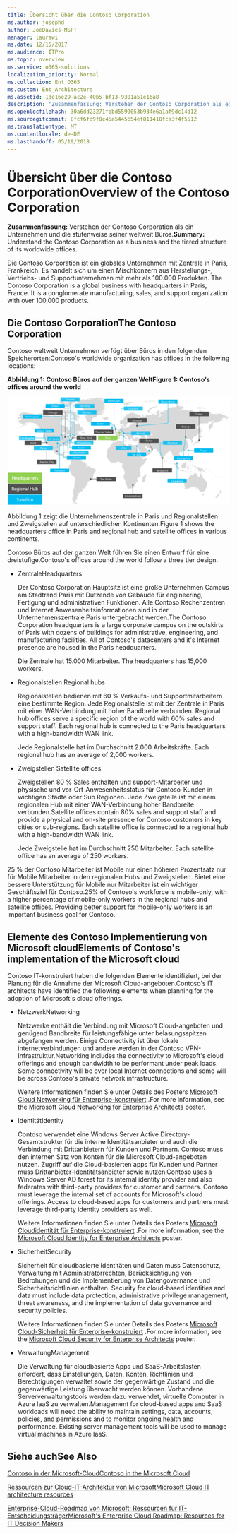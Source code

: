 ```yaml
---
title: Übersicht über die Contoso Corporation
ms.author: josephd
author: JoeDavies-MSFT
manager: laurawi
ms.date: 12/15/2017
ms.audience: ITPro
ms.topic: overview
ms.service: o365-solutions
localization_priority: Normal
ms.collection: Ent_O365
ms.custom: Ent_Architecture
ms.assetid: 1de16e29-ac2e-40b5-bf13-9301a51e16a8
description: 'Zusammenfassung: Verstehen der Contoso Corporation als ein Unternehmen und die stufenweise seiner weltweit Büros.'
ms.openlocfilehash: 30a6dd23271fbbd5599053b934e6a1af9dc14d12
ms.sourcegitcommit: 8fcf6fd9f0c45a5445654ef811410fca3f4f5512
ms.translationtype: MT
ms.contentlocale: de-DE
ms.lasthandoff: 05/19/2018
---
```

# <a name="overview-of-the-contoso-corporation"></a><span data-ttu-id="bca92-103">Übersicht über die Contoso Corporation</span><span class="sxs-lookup"><span data-stu-id="bca92-103">Overview of the Contoso Corporation</span></span>

 <span data-ttu-id="bca92-104">**Zusammenfassung:** Verstehen der Contoso Corporation als ein Unternehmen und die stufenweise seiner weltweit Büros.</span><span class="sxs-lookup"><span data-stu-id="bca92-104">**Summary:** Understand the Contoso Corporation as a business and the tiered structure of its worldwide offices.</span></span>
  
<span data-ttu-id="bca92-p101">Die Contoso Corporation ist ein globales Unternehmen mit Zentrale in Paris, Frankreich. Es handelt sich um einen Mischkonzern aus Herstellungs-, Vertriebs- und Supportunternehmen mit mehr als 100.000 Produkten.
 </span><span class="sxs-lookup"><span data-stu-id="bca92-p101">The Contoso Corporation is a global business with headquarters in Paris, France. It is a conglomerate manufacturing, sales, and support organization with over 100,000 products.</span></span> 
  
## <a name="the-contoso-corporation"></a><span data-ttu-id="bca92-107">Die Contoso Corporation</span><span class="sxs-lookup"><span data-stu-id="bca92-107">The Contoso Corporation</span></span>

<span data-ttu-id="bca92-108">Contoso weltweit Unternehmen verfügt über Büros in den folgenden Speicherorten:</span><span class="sxs-lookup"><span data-stu-id="bca92-108">Contoso's worldwide organization has offices in the following locations:</span></span>
  
<span data-ttu-id="bca92-109">**Abbildung 1: Contoso Büros auf der ganzen Welt**</span><span class="sxs-lookup"><span data-stu-id="bca92-109">**Figure 1: Contoso's offices around the world**</span></span>

![Die weltweiten Büros der Contoso Corporation](images/Contoso_Poster/Contoso_WW_Org.png)

  
<span data-ttu-id="bca92-111">Abbildung 1 zeigt die Unternehmenszentrale in Paris und Regionalstellen und Zweigstellen auf unterschiedlichen Kontinenten.</span><span class="sxs-lookup"><span data-stu-id="bca92-111">Figure 1 shows the headquarters office in Paris and regional hub and satellite offices in various continents.</span></span>
  
<span data-ttu-id="bca92-112">Contoso Büros auf der ganzen Welt führen Sie einen Entwurf für eine dreistufige.</span><span class="sxs-lookup"><span data-stu-id="bca92-112">Contoso's offices around the world follow a three tier design.</span></span>
  
- <span data-ttu-id="bca92-113">Zentrale</span><span class="sxs-lookup"><span data-stu-id="bca92-113">Headquarters</span></span>
    
    <span data-ttu-id="bca92-p102">Der Contoso Corporation Hauptsitz ist eine große Unternehmen Campus am Stadtrand Paris mit Dutzende von Gebäude für engineering, Fertigung und administrativen Funktionen. Alle Contoso Rechenzentren und Internet Anwesenheitsinformationen sind in der Unternehmenszentrale Paris untergebracht werden.</span><span class="sxs-lookup"><span data-stu-id="bca92-p102">The Contoso Corporation headquarters is a large corporate campus on the outskirts of Paris with dozens of buildings for administrative, engineering, and manufacturing facilities. All of Contoso's datacenters and it's Internet presence are housed in the Paris headquarters.</span></span>
    
    <span data-ttu-id="bca92-116">Die Zentrale hat 15.000 Mitarbeiter.
</span><span class="sxs-lookup"><span data-stu-id="bca92-116">The headquarters has 15,000 workers.</span></span>
    
- <span data-ttu-id="bca92-117">Regionalstellen
</span><span class="sxs-lookup"><span data-stu-id="bca92-117">Regional hubs</span></span>
    
    <span data-ttu-id="bca92-p103">Regionalstellen bedienen mit 60 % Verkaufs- und Supportmitarbeitern eine bestimmte Region. Jede Regionalstelle ist mit der Zentrale in Paris mit einer WAN-Verbindung mit hoher Bandbreite verbunden. </span><span class="sxs-lookup"><span data-stu-id="bca92-p103">Regional hub offices serve a specific region of the world with 60% sales and support staff. Each regional hub is connected to the Paris headquarters with a high-bandwidth WAN link.</span></span> 
    
    <span data-ttu-id="bca92-120">Jede Regionalstelle hat im Durchschnitt 2.000 Arbeitskräfte.
</span><span class="sxs-lookup"><span data-stu-id="bca92-120">Each regional hub has an average of 2,000 workers.</span></span>
    
- <span data-ttu-id="bca92-121">Zweigstellen
</span><span class="sxs-lookup"><span data-stu-id="bca92-121">Satellite offices</span></span>
    
    <span data-ttu-id="bca92-p104">Zweigstellen 80 % Sales enthalten und support-Mitarbeiter und physische und vor-Ort-Anwesenheitsstatus für Contoso-Kunden in wichtigen Städte oder Sub Regionen. Jede Zweigstelle ist mit einem regionalen Hub mit einer WAN-Verbindung hoher Bandbreite verbunden.</span><span class="sxs-lookup"><span data-stu-id="bca92-p104">Satellite offices contain 80% sales and support staff and provide a physical and on-site presence for Contoso customers in key cities or sub-regions. Each satellite office is connected to a regional hub with a high-bandwidth WAN link.</span></span>
    
    <span data-ttu-id="bca92-124">Jede Zweigstelle hat im Durchschnitt 250 Mitarbeiter.
</span><span class="sxs-lookup"><span data-stu-id="bca92-124">Each satellite office has an average of 250 workers.</span></span>
    
<span data-ttu-id="bca92-p105">25 % der Contoso Mitarbeiter ist Mobile nur einen höheren Prozentsatz nur für Mobile Mitarbeiter in den regionalen Hubs und Zweigstellen. Bietet eine bessere Unterstützung für Mobile nur Mitarbeiter ist ein wichtiger Geschäftsziel für Contoso.</span><span class="sxs-lookup"><span data-stu-id="bca92-p105">25% of Contoso's workforce is mobile-only, with a higher percentage of mobile-only workers in the regional hubs and satellite offices. Providing better support for mobile-only workers is an important business goal for Contoso.</span></span>
  
## <a name="elements-of-contosos-implementation-of-the-microsoft-cloud"></a><span data-ttu-id="bca92-127">Elemente des Contoso Implementierung von Microsoft cloud</span><span class="sxs-lookup"><span data-stu-id="bca92-127">Elements of Contoso's implementation of the Microsoft cloud</span></span>

<span data-ttu-id="bca92-128">Contoso IT-konstruiert haben die folgenden Elemente identifiziert, bei der Planung für die Annahme der Microsoft Cloud-angeboten.</span><span class="sxs-lookup"><span data-stu-id="bca92-128">Contoso's IT architects have identified the following elements when planning for the adoption of Microsoft's cloud offerings.</span></span>
  
- <span data-ttu-id="bca92-129">Netzwerk</span><span class="sxs-lookup"><span data-stu-id="bca92-129">Networking</span></span>
    
    <span data-ttu-id="bca92-p106">Netzwerke enthält die Verbindung mit Microsoft Cloud-angeboten und genügend Bandbreite für leistungsfähige unter belasungsspitzen abgefangen werden. Einige Connectivity ist über lokale internetverbindungen und andere werden in der Contoso VPN-Infrastruktur.</span><span class="sxs-lookup"><span data-stu-id="bca92-p106">Networking includes the connectivity to Microsoft's cloud offerings and enough bandwidth to be performant under peak loads. Some connectivity will be over local Internet connections and some will be across Contoso's private network infrastructure.</span></span>
    
    <span data-ttu-id="bca92-132">Weitere Informationen finden Sie unter Details des Posters [Microsoft Cloud Networking für Enterprise-konstruiert](microsoft-cloud-networking-for-enterprise-architects.md) .</span><span class="sxs-lookup"><span data-stu-id="bca92-132">For more information, see the [Microsoft Cloud Networking for Enterprise Architects](microsoft-cloud-networking-for-enterprise-architects.md) poster.</span></span>
   
- <span data-ttu-id="bca92-133">Identität</span><span class="sxs-lookup"><span data-stu-id="bca92-133">Identity</span></span>
    
    <span data-ttu-id="bca92-p107">Contoso verwendet eine Windows Server Active Directory-Gesamtstruktur für die interne Identitätsanbieter und auch die Verbindung mit Drittanbietern für Kunden und Partnern. Contoso muss den internen Satz von Konten für die Microsoft Cloud-angeboten nutzen. Zugriff auf die Cloud-basierten apps für Kunden und Partner muss Drittanbieter-Identitätsanbieter sowie nutzen.</span><span class="sxs-lookup"><span data-stu-id="bca92-p107">Contoso uses a Windows Server AD forest for its internal identity provider and also federates with third-party providers for customer and partners. Contoso must leverage the internal set of accounts for Microsoft's cloud offerings. Access to cloud-based apps for customers and partners must leverage third-party identity providers as well.</span></span>
    
    <span data-ttu-id="bca92-137">Weitere Informationen finden Sie unter Details des Posters [Microsoft Cloudidentität für Enterprise-konstruiert](microsoft-cloud-it-architecture-resources.md#identity) .</span><span class="sxs-lookup"><span data-stu-id="bca92-137">For more information, see the [Microsoft Cloud Identity for Enterprise Architects](microsoft-cloud-it-architecture-resources.md#identity) poster.</span></span>
    
- <span data-ttu-id="bca92-138">Sicherheit</span><span class="sxs-lookup"><span data-stu-id="bca92-138">Security</span></span>
    
    <span data-ttu-id="bca92-139">Sicherheit für cloudbasierte Identitäten und Daten muss Datenschutz, Verwaltung mit Administratorrechten, Berücksichtigung von Bedrohungen und die Implementierung von Datengovernance und Sicherheitsrichtlinien enthalten.
</span><span class="sxs-lookup"><span data-stu-id="bca92-139">Security for cloud-based identities and data must include data protection, administrative privilege management, threat awareness, and the implementation of data governance and security policies.</span></span>
    
    <span data-ttu-id="bca92-140">Weitere Informationen finden Sie unter Details des Posters [Microsoft Cloud-Sicherheit für Enterprise-konstruiert](http://aka.ms/cloudarchsecurity) .</span><span class="sxs-lookup"><span data-stu-id="bca92-140">For more information, see the [Microsoft Cloud Security for Enterprise Architects](http://aka.ms/cloudarchsecurity) poster.</span></span>
    
- <span data-ttu-id="bca92-141">Verwaltung</span><span class="sxs-lookup"><span data-stu-id="bca92-141">Management</span></span>
    
    <span data-ttu-id="bca92-p108">Die Verwaltung für cloudbasierte Apps und SaaS-Arbeitslasten erfordert, dass Einstellungen, Daten, Konten, Richtlinien und Berechtigungen verwaltet sowie der gegenwärtige Zustand und die gegenwärtige Leistung überwacht werden können.
 Vorhandene Serververwaltungstools werden dazu verwendet, virtuelle Computer in Azure IaaS zu verwalten.</span><span class="sxs-lookup"><span data-stu-id="bca92-p108">Management for cloud-based apps and SaaS workloads will need the ability to maintain settings, data, accounts, policies, and permissions and to monitor ongoing health and performance. Existing server management tools will be used to manage virtual machines in Azure IaaS.</span></span>
    
## <a name="see-also"></a><span data-ttu-id="bca92-144">Siehe auch</span><span class="sxs-lookup"><span data-stu-id="bca92-144">See Also</span></span>

[<span data-ttu-id="bca92-145">Contoso in der Microsoft-Cloud</span><span class="sxs-lookup"><span data-stu-id="bca92-145">Contoso in the Microsoft Cloud</span></span>](contoso-in-the-microsoft-cloud.md)
  
[<span data-ttu-id="bca92-146">Ressourcen zur Cloud-IT-Architektur von Microsoft</span><span class="sxs-lookup"><span data-stu-id="bca92-146">Microsoft Cloud IT architecture resources</span></span>](microsoft-cloud-it-architecture-resources.md)

[<span data-ttu-id="bca92-147">Enterprise-Cloud-Roadmap von Microsoft: Ressourcen für IT-Entscheidungsträger</span><span class="sxs-lookup"><span data-stu-id="bca92-147">Microsoft's Enterprise Cloud Roadmap: Resources for IT Decision Makers</span></span>](https://sway.com/FJ2xsyWtkJc2taRD)
 


